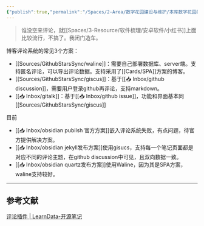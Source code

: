 ```yaml
---
{"publish":true,"permalink":"/Spaces/2-Area/数字花园建设与维护/本库数字花园如何嵌入评论系统.md","title":"本库数字花园如何嵌入评论系统","created":"2022-08-24","modified":"2025-07-10","published":"2025-07-10T21:57:46.325+08:00","cssclasses":""}
---
```



> 谁没空来评论，就[[Spaces/3-Resource/软件梳理/安卓软件/小红书]]上面比较流行，不搞了。我闭门造车。

博客评论系统的常见3个方案：

- [[Sources/GithubStarsSync/waline]]：需要自己部署数据库、server端。支持匿名评论，可以导出评论数据。支持采用了[[Cards/SPA]]方案的博客。
- [[Sources/GithubStarsSync/giscus]]：基于[[📥 Inbox/github discussion]]，需要用户登录github再评论，支持markdown。
- [[📥 Inbox/gitalk]]：基于[[📥 Inbox/github issue]]，功能和界面基本同[[Sources/GithubStarsSync/giscus]]

目前

- [[📥 Inbox/obsidian pubilsh 官方方案]]嵌入评论系统失败，有点问题，待官方提供解决方案。
- [[📥 Inbox/obsidian jekyll发布方案]]使用gisucs，支持每一个笔记页面都是对应不同的评论主题，在github discussion中可见，且双向数据一致。
- [[📥 Inbox/obsidian quartz发布方案]]使用Waline，因为其是SPA方案，waline支持较好。

---

## 参考文献

[评论插件 | LearnData-开源笔记](https://newzone.top/web/Comments.html)

